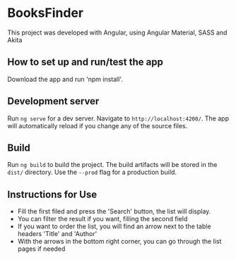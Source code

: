 # BooksFinder

This project was developed with Angular, using Angular Material, SASS and Akita

## How to set up and run/test the app

Download the app and run 'npm install'. 

## Development server

Run `ng serve` for a dev server. Navigate to `http://localhost:4200/`. The app will automatically reload if you change any of the source files.

## Build

Run `ng build` to build the project. The build artifacts will be stored in the `dist/` directory. Use the `--prod` flag for a production build.

## Instructions for Use
- Fill the first filed and press the 'Search' button, the list will display.
- You can filter the result if you want, filling the second field
- If you want to order the list, you will find an arrow next to the table headers 'Title' and 'Author'
- With the arrows in the bottom right corner, you can go through the list pages if needed
